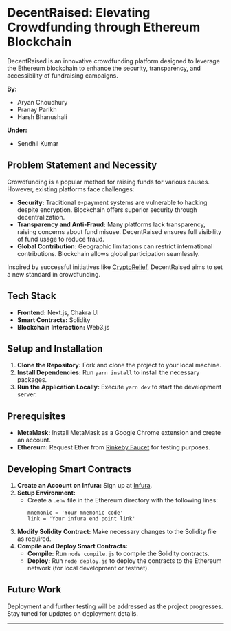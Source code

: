 # DecentRaised: Elevating Crowdfunding through Ethereum Blockchain

DecentRaised is an innovative crowdfunding platform designed to leverage the Ethereum blockchain to enhance the security, transparency, and accessibility of fundraising campaigns.

**By:**

- Aryan Choudhury
- Pranay Parikh
- Harsh Bhanushali

**Under:**

- Sendhil Kumar

## Problem Statement and Necessity

Crowdfunding is a popular method for raising funds for various causes. However, existing platforms face challenges:

- **Security:** Traditional e-payment systems are vulnerable to hacking despite encryption. Blockchain offers superior security through decentralization.
- **Transparency and Anti-Fraud:** Many platforms lack transparency, raising concerns about fund misuse. DecentRaised ensures full visibility of fund usage to reduce fraud.
- **Global Contribution:** Geographic limitations can restrict international contributions. Blockchain allows global participation seamlessly.

Inspired by successful initiatives like [CryptoRelief](https://www.cryptorelief.in), DecentRaised aims to set a new standard in crowdfunding.

## Tech Stack

- **Frontend:** Next.js, Chakra UI
- **Smart Contracts:** Solidity
- **Blockchain Interaction:** Web3.js

## Setup and Installation

1. **Clone the Repository:** Fork and clone the project to your local machine.
2. **Install Dependencies:** Run `yarn install` to install the necessary packages.
3. **Run the Application Locally:** Execute `yarn dev` to start the development server.

## Prerequisites

- **MetaMask:** Install MetaMask as a Google Chrome extension and create an account.
- **Ethereum:** Request Ether from [Rinkeby Faucet](https://faucet.rinkeby.io/) for testing purposes.

## Developing Smart Contracts

1. **Create an Account on Infura:** Sign up at [Infura](https://infura.io).
2. **Setup Environment:**
   - Create a `.env` file in the Ethereum directory with the following lines:
     ```plaintext
     mnemonic = 'Your mnemonic code'
     link = 'Your infura end point link'
     ```
3. **Modify Solidity Contract:** Make necessary changes to the Solidity file as required.
4. **Compile and Deploy Smart Contracts:**
   - **Compile:** Run `node compile.js` to compile the Solidity contracts.
   - **Deploy:** Run `node deploy.js` to deploy the contracts to the Ethereum network (for local development or testnet).

## Future Work

Deployment and further testing will be addressed as the project progresses. Stay tuned for updates on deployment details.

---
